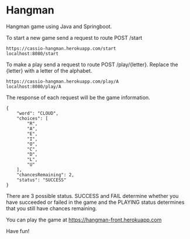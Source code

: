 # Hangman
Hangman game using Java and Springboot.

To start a new game send a request to route POST /start
    
    https://cassio-hangman.herokuapp.com/start
    localhost:8080/start
	
To make a play send a request to route POST /play/{letter}. Replace the {letter} with a letter of the alphabet.
    
    https://cassio-hangman.herokuapp.com/play/A
    localhost:8080/play/A

The response of each request will be the game information.

    {
        "word": "CLOUD",
        "choices": [
            "R",
            "A",
            "E",
            "I",
            "O",
            "C",
            "D",
            "L",
            "U"
        ],
        "chancesRemaining": 2,
        "status": "SUCCESS"
    }

There are 3 possible status.
SUCCESS and FAIL determine whether you have succeeded or failed in the game and the PLAYING status determines that you still have chances remaining.

You can play the game at https://hangman-front.herokuapp.com

Have fun!

